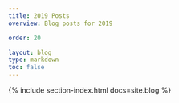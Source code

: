 ```yaml
---
title: 2019 Posts
overview: Blog posts for 2019

order: 20

layout: blog
type: markdown
toc: false
---
```


{% include section-index.html docs=site.blog %}
